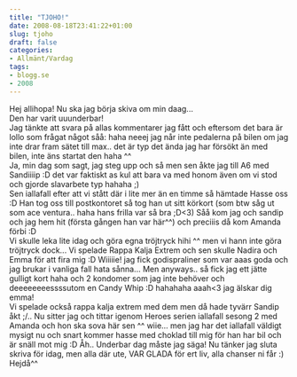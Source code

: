 ```yaml
---
title: "TJOHO!"
date: 2008-08-18T23:41:22+01:00
slug: tjoho
draft: false
categories:
- Allmänt/Vardag
tags:
- blogg.se
- 2008
---
```

Hej allihopa! Nu ska jag börja skiva om min daag...  
Den har varit uuunderbar!  
Jag tänkte att svara på allas kommentarer jag fått och eftersom det bara är lollo som frågat något såå: haha neeej jag når inte pedalerna på bilen om jag inte drar fram sätet till max.. det är typ det ända jag har försökt än med bilen, inte äns startat den haha ^^  
Ja, min dag som sagt, jag steg upp och så men sen åkte jag till A6 med Sandiiiip :D det var faktiskt as kul att bara va med honom även om vi stod och gjorde slavarbete typ hahaha ;)  
Sen iallafall efter att vi stått där i lite mer än en timme så hämtade Hasse oss :D Han tog oss till postkontoret så tog han ut sitt körkort (som btw såg ut som ace ventura.. haha hans frilla var så bra ;D<3) Såå kom jag och sandip och jag hem hit (första gången han var här^^) och preciiis då kom Amanda förbi :D  
Vi skulle leka lite idag och göra egna tröjtryck hihi ^^ men vi hann inte göra tröjtryck dock... Vi spelade Rappa Kalja Extrem och sen skulle Nadira och Emma för att fira mig :D Wiiiiie! jag fick godispraliner som var aaas goda och jag brukar i vanliga fall hata sånna... Men anyways.. så fick jag ett jätte gulligt kort haha och 2 kondomer som jag inte behöver och deeeeeeeessssutom en Candy Whip :D hahahaha aaah<3 jag älskar dig emma!  
Vi spelade också rappa kalja extrem med dem men då hade tyvärr Sandip åkt ;/.. Nu sitter jag och tittar igenom Heroes serien iallafall sesong 2 med Amanda och hon ska sova här sen ^^ wiie... men jag har det iallafall väldigt mysigt nu och snart kommer hasse med choklad till mig för han har bil och är snäll mot mig :D Åh.. Underbar dag måste jag säga! Nu tänker jag sluta skriva för idag, men alla där ute, VAR GLADA för ert liv, alla chanser ni får :) Hejdå^^
